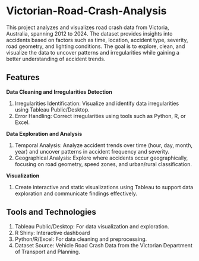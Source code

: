 # Victorian-Road-Crash-Analysis
This project analyzes and visualizes road crash data from Victoria, Australia, spanning 2012 to 2024. The dataset provides insights into accidents based on factors such as time, location, accident type, severity, road geometry, and lighting conditions. The goal is to explore, clean, and visualize the data to uncover patterns and irregularities while gaining a better understanding of accident trends.

## Features
**Data Cleaning and Irregularities Detection**
1. Irregularities Identification: Visualize and identify data irregularities using Tableau Public/Desktop.
2. Error Handling: Correct irregularities using tools such as Python, R, or Excel.

**Data Exploration and Analysis**
1. Temporal Analysis: Analyze accident trends over time (hour, day, month, year) and uncover patterns in accident frequency and severity.
2. Geographical Analysis: Explore where accidents occur geographically, focusing on road geometry, speed zones, and urban/rural classification.

**Visualization**
1. Create interactive and static visualizations using Tableau to support data exploration and communicate findings effectively.

## Tools and Technologies
1. Tableau Public/Desktop: For data visualization and exploration.
2. R Shiny: Interactive dashboard
3. Python/R/Excel: For data cleaning and preprocessing.
4. Dataset Source: Vehicle Road Crash Data from the Victorian Department of Transport and Planning.
